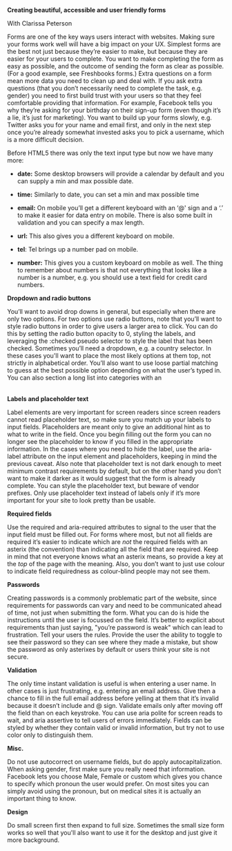**Creating beautiful, accessible and user friendly forms**

With Clarissa Peterson

Forms are one of the key ways users interact with websites. Making sure your forms work well will have a big impact on your UX. Simplest forms are the best not just because they’re easier to make, but because they are easier for your users to complete. You want to make completing the form as easy as possible, and the outcome of sending the form as clear as possible. (For a good example, see Freshbooks forms.) Extra questions on a form mean more data you need to clean up and deal with. If you ask extra questions (that you don’t necessarily need to complete the task, e.g. gender) you need to first build trust with your users so that they feel comfortable providing that information. For example, Facebook tells you why they’re asking for your birthday on their sign-up form (even though it’s a lie, it’s just for marketing). You want to build up your forms slowly, e.g. Twitter asks you for your name and email first, and only in the next step once you’re already somewhat invested asks you to pick a username, which is a more difficult decision.

Before HTML5 there was only the text input type but now we have many more:

* **date:** Some desktop browsers will provide a calendar by default and you can supply a min and max possible date.

* **time:** Similarly to date, you can set a min and max possible time

* **email:** On mobile you’ll get a different keyboard with an ‘@' sign and a ‘.’ to make it easier for data entry on mobile. There is also some built in validation and you can specify a max length.

* **url:** This also gives you a different keyboard on mobile.

* **tel**: Tel brings up a number pad on mobile.

* **number:** This gives you a custom keyboard on mobile as well. The thing to remember about numbers is that not everything that looks like a number is a number, e.g. you should use a text field for credit card numbers.

**Dropdown and radio buttons**

You’ll want to avoid drop downs in general, but especially when there are only two options. For two options use radio buttons, note that you’ll want to style radio buttons in order to give users a larger area to click. You can do this by setting the radio button opacity to 0, styling the labels, and leveraging the :checked pseudo selector to style the label that has been checked. Sometimes you’ll need a dropdown, e.g. a country selector. In these cases you'll want to place the most likely options at them top, not strictly in alphabetical order. You’ll also want to use loose partial matching to guess at the best possible option depending on what the user’s typed in. You can also section a long list into categories with an <optgroup>.

**Labels and placeholder text**

Label elements are very important for screen readers since screen readers cannot read placeholder text, so make sure you match up your labels to input fields. Placeholders are meant only to give an additional hint as to what to write in the field. Once you begin filling out the form you can no longer see the placeholder to know if you filled in the appropriate information. In the cases where you need to hide the label, use the aria-label attribute on the input element and placeholders, keeping in mind the previous caveat. Also note that placeholder text is not dark enough to meet minimum contrast requirements by default, but on the other hand you don’t want to make it darker as it would suggest that the form is already complete. You can style the placeholder text, but beware of vendor prefixes. Only use placeholder text instead of labels only if it’s more important for your site to look pretty than be usable.

**Required fields**

Use the required and aria-required attributes to signal to the user that the input field must be filled out. For forms where most, but not all fields are required it’s easier to indicate which are *not* the required fields with an asterix (the convention) than indicating all the field that are required. Keep in mind that not everyone knows what an asterix means, so provide a key at the *top* of the page with the meaning. Also, you don’t want to just use colour to indicate field requiredness as colour-blind people may not see them.

**Passwords**

Creating passwords is a commonly problematic part of the website, since requirements for passwords can vary and need to be communicated ahead of time, not just when submitting the form. What you can do is hide the instructions until the user is focussed on the field. It’s better to explicit about requirements than just saying, "you’re password is weak" which can lead to frustration. Tell your users the rules. Provide the user the ability to toggle to see their password so they can see where they made a mistake, but show the password as only asterixes by default or users think your site is not secure.

**Validation**

The only time instant validation is useful is when entering a user name. In other cases is just frustrating, e.g. entering an email address. Give then a chance to fill in the full email address before yelling at them that it’s invalid because it doesn’t include and @ sign. Validate emails only after moving off the field than on each keystroke. You can use aria polite for screen reads to wait, and aria assertive to tell users of errors immediately. Fields can be styled by whether they contain valid or invalid information, but try not to use color only to distinguish them.

**Misc.**

Do not use autocorrect on username fields, but do apply autocapitalization. When asking gender, first make sure you really need that information. Facebook lets you choose Male, Female or custom which gives you chance to specify which pronoun the user would prefer. On most sites you can simply avoid using the pronoun, but on medical sites it is actually an important thing to know.

**Design**

Do small screen first then expand to full size. Sometimes the small size form works so well that you'll also want to use it for the desktop and just give it more background.

